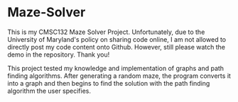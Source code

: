 # Maze-Solver
This is my CMSC132 Maze Solver Project.
Unfortunately, due to the University of Maryland's policy on sharing code online, I am not allowed to directly post my code content onto Github. 
However, still please watch the demo in the repository.
Thank you! 

This project tested my knowledge and implementation of graphs and path finding algorithms. 
After generating a random maze, the program converts it into a graph and then begins to find the solution with the path finding algorithm the user specifies. 
